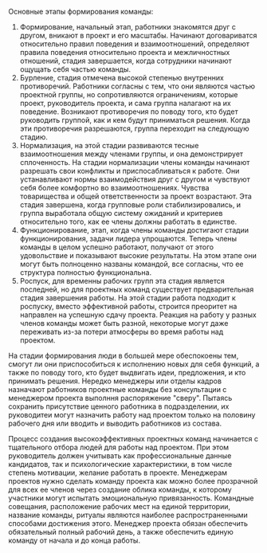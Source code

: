 Основные этапы формирования команды:
1.   Формирование, начальный этап, работники знакомятся друг с другом, вникают в проект и его масштабы. Начинают договариватся относительно правил поведения и взаимоотношений, определяют правила поведения относительно проекта и межличностных отношений, стадия завершается, когда сотрудники начинают ощущать себя частью команды.
2.   Бурление, стадия отмечена высокой степенью внутренних противоречий. Работники согласны с тем, что они являются частью проектной группы, но сопротивляются ограничениям, которые проект, руководитель проекта, и сама группа налагают на их поведение. Возникают противоречия по поводу того, кто будет руководить группой, как и кем будут приниматься решения. Когда эти противоречия разрешаются, группа переходит на следующую стадию.
3.   Нормализация, на этой стадии развиваются тесные взаимоотношения между членами группы, и она демонстрирует сплоченность. На стадии нормализации члены команды начинают разрешать свои конфликты и приспосабливаться к работе. Они устанавливают нормы взаимодействия друг с другом и чувствуют себя более комфортно во взаимоотношениях. Чувства товарищества и общей ответственности за проект возрастают. Эта стадия завершена, когда групповые роли стабилизировались, и группа выработала общую систему ожиданий и критериев относительно того, как ее члены должны работать в единстве.
4.   Функционирование, этап, когда члены команды достигают стадии функционирования, задачи лидера упрощаются. Теперь члены команды в целом успешно работают, получают от этого удовольствие и показывают высокие результаты. На этом этапе они могут быть полноценно названы командой, все согласны, что ее структура полностью функциональна. 
5.   Роспуск, для временны рабочих групп эта стадия является последней, но для проектных команд существует предварительная стадия завершения работы. На этой стадии работа подходит к роспуску, вместо эффективной работы, строится преоритет на направлен на успешную сдачу проекта. Реакция на работу у разных членов команды может быть разной, некоторые могут даже переживать из-за потери атмосферы во время работы над проектом.

На стадии формирования люди в большей мере обеспокоены тем, смогут ли они приспособиться к исполнению новых для себя функций, а также по поводу того, кто будет выдвигать идеи, предложения, и кто принимать решения. Нередко менеджеры или отделы кадров назначают работников проектные команды без консультации с менеджером проекта выполння распоряжение "сверу". Пытаясь сохранить присутствие ценного работника в подразделении, их руководитеи могут назначить работу над проектом только на половину рабочего дня или вводить и выводить работников из состава.


Процесс создания высокоэффективных проектных команд начинается с тщательного отбора людей для работы над проектом. При этом руководитель должен учитывать как профессиональные данные кандидатов, так и психологические характеристики, в том числе степень мотивации, желание работать в проекте. Менеджерам проектов нужно сделать команду проекта как можно более прозрачной для всех ее членов через создание облика команды, к которому участники могут испытать эмоциональную привязанность. Командные совещания, расположение рабочих мест на единой территории, название команды, ритуалы являются наиболее распространенными способами достижения этого. Менеджер проекта обязан обеспечить обязательный полный рабочий день, а также обеспечить единую команду от начала и до конца работы.
